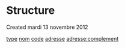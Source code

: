 Structure
=========
Created mardi 13 novembre 2012

[type](./Structure/type.md)
[nom](./Structure/Structure/nom.txt)
[code](./Structure/Structure/code.txt)
[adresse](./Structure/Structure/adresse.txt)
[adresse:complement](./Structure/adresse/complement.md)
